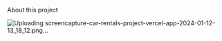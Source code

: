 About this project

![Uploading screencapture-car-rentals-project-vercel-app-2024-01-12-13_18_12.png…]()
